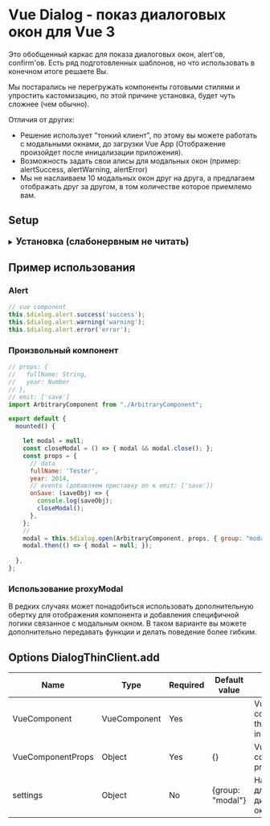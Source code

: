 
# Vue Dialog - показ диалоговых окон для Vue 3
Это обобщенный каркас для показа диалоговых окон, alert'ов, confirm'ов.
Есть ряд подготовленных шаблонов, но что использовать в конечном итоге решаете Вы.

Мы постарались не перегружать компоненты готовыми стилями и упростить кастомизацию,
по этой причине установка, будет чуть сложнее (чем обычно).

Отличия от других:
- Решение использует "тонкий клиент", 
  по этому вы можете работать с модальными окнами,
  до загрузки Vue App 
  (Отображение произойдет после иницализации приложения).
- Возможность задать свои алисы для модальных окон 
  (пример: alertSuccess, alertWarning, alertError)
- Мы не наслаиваем 10 модальных окон друг на друга, 
  а предлагаем отображать друг за другом, 
  в том количестве которое приемлемо вам.

## Setup

<details>
<summary><b style="font-size: 1.3em;">Установка (слабонервным не читать)</b></summary>

### Шаг 1
```bash
yarn add vue-dlg
# Or using npm
npm install vue-dlg --save
```

### Шаг 2
Создайте папку в удобном месте для файлов настроек плагина.
Предположим "./plugin/vue-dlg". 
В этой папке создайте следующие файлы:

<details>
<summary><b style="font-size: 1.3em;">group-settings.js</b></summary>

```js
import {addGroupSetting} from "vue-dlg/src/DialogGroupSettings";

addGroupSetting('modal', {
  maxDisplayItem: 1,
  overlay      : true,
});

addGroupSetting('notify', {
  maxDisplayItem: 3,
  overlay      : false,
});
```

</details>

<details>
<summary><b style="font-size: 1.3em;">action.js</b></summary>

```js

import DialogThinClient from 'vue-dlg/src/DialogThinClient';
import DialogBox        from "vue-dlg/src/Template/DialogBox";
import DialogNotify     from "vue-dlg/src/Template/DialogNotify";


export default {
  open: DialogThinClient, // function (VueComponent, VueComponentProps, groupName, setting)

  alert: {
    success: (message) => {
      return DialogThinClient(
              DialogBox,
              { title: "Успешно", message: message, okLabel: 'Ok', theme: "success", },
              { group: 'modal' }
      );
    },
    warning: (message) => {
      return DialogThinClient(
              DialogBox,
              { title: "Предупреждение", message: message, okLabel: 'Ok', theme: "warning" },
              { group: 'modal' }
      );
    },
    error: (message) => {
      return DialogThinClient(
              DialogBox,
              { title: "Ошибка", message: message, okLabel: 'Ok', theme: "error" },
              { group: 'modal' }
      );
    },
  },

  confirm(message, options = {}){
    return DialogThinClient(
            DialogBox,
            {
              title: "Подтвердите действие",
              message: message,
              okLabel: (options && options.okLabel) ? options.okLabel : 'Ok',
              cancelLabel: (options && options.cancelLabel) ? options.cancelLabel : 'Отмена',
            },
            { group: 'modal' }
    );
  },

  notify: (title, message) => {
    return DialogThinClient(
            DialogNotify,
            { title: title, message: message },
            { group: 'notify' }
    );
  }
};
```

</details>

<details>
<summary><b style="font-size: 1.3em;">style.scss</b></summary>

```scss

.dlg .dlg-overlay {
  background: var(--dlg-overlay, rgba(0,0,0,0.5));
  cursor: default;
  display: block;
  position: fixed;
  top: 0;
  left: 0;
  right: 0;
  bottom: 0;
}

.dlg .dlg-container{
  pointer-events: none;
  & > div {
    pointer-events: all;
  }
}

.dlg .dlg-container.dlg-container-notify{
  position: fixed;
  left: 10px;
  top: 10px;
  width: 320px;
  z-index: 420;

  & > div {
    margin-bottom: 5px;
  }
  & > div:last-child {
    margin-bottom: 0px;
  }

}


.dlg .dlg-container.dlg-container-modal {

  position: fixed;
  top: 0;
  left: 0;
  right: 0;
  bottom: 0;
  z-index: 400;

  overflow: hidden;
  opacity: 1;

  display: flex;
  display: -ms-flexbox;
  align-items: center;
  -ms-flex-align: center;
  -ms-flex-pack: center;
  justify-content: center;


  & > div {
    width: 100%;
    max-width: 740px;
    padding-left: 20px;
    padding-right: 20px;
    margin-bottom: 20px;
  }
  & > div:last-child {
    margin-bottom: 0px;
  }
}
```

</details>

<details>
<summary><b style="font-size: 1.3em;">index.js</b></summary>

```js

import vueDlgPlugin from "vue-dlg/src/plugin";

import dialogAction from "./action";
import "./group-settings";
import './style.scss';

// optional
// global.DIALOG = dialogAction;

import './style.scss';

export default {
  install: (app) => {
    vueDlgPlugin.install(app, {action: dialogAction});
  },
};
```

</details>


### Шаг 3
Add dependencies to your `main.js`:
<details>
<summary><b style="font-size: 1.3em;">main.js</b></summary>

```js
import { createApp } from 'vue';
// [ADD]
import vueDlgPluginProxy from './plugin/vue-dlg'
// ...

let app = createApp(App)
// [ADD]
app.use(vueDlgPluginProxy);
// ...
app.use(router);
app.mount('#app');

```

</details>


### Шаг 4
Add the global component to your `App.vue`:

<details>
<summary><b style="font-size: 1.3em;">App.vue</b></summary>

```vue
<template>
  <DialogCore />
  <!-- -->
  <router-view />
</template>

<script>
import DialogCore from "vue-dlg/src/DialogCore";

export default {
  component: {
    DialogCore,
    // ...
  }
  // ...
}
</script>
```

</details>



</details>



## Пример использования

### Alert
```js
// vue component
this.$dialog.alert.success('success');
this.$dialog.alert.warning('warning');
this.$dialog.alert.error('error');
```

### Произвольный компонент
```js
// props: {
//   fullName: String,
//   year: Number
// },
// emit: ['save']
import ArbitraryComponent from "./ArbitraryComponent";

export default {
  mounted() {

    let modal = null;
    const closeModal = () => { modal && modal.close(); };
    const props = {
      // data
      fullName: 'Tester',
      year: 2014,
      // events (добавляем приставку on к emit: ['save'])
      onSave: (saveObj) => {
        console.log(saveObj);
        closeModal();
      },
    };
    //
    modal = this.$dialog.open(ArbitraryComponent, props, { group: "modal", theme: "community", close: true });
    modal.then(() => { modal = null; });
    
  },
};
```

### Использование proxyModal
В редких случаях может понадобиться использовать дополнительную обертку для отображения компонента 
и добавления специфичной логики связанное с модальным окном.
В таком варианте вы можете дополнительно передавать функции и делать поведение более гибким.


## Options DialogThinClient.add

| Name              | Type               | Required | Default value   | Info                                  |
| ----------------- | ------------------ | -------- | --------------- | ------------------------------------- |
| VueComponent      | VueComponent       | Yes      |                 | Vue component that opens in a modal   |
| VueComponentProps | Object             | Yes      | {}              | Vue component props data              |
| settings          | Object             | No       | {group: "modal"}| Настройки для диалоговых окон         |



